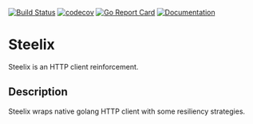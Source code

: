 [![Build Status](https://travis-ci.org/indrasaputra/steelix.svg?branch=master)](https://travis-ci.org/indrasaputra/steelix)
[![codecov](https://codecov.io/gh/indrasaputra/steelix/branch/master/graph/badge.svg)](https://codecov.io/gh/indrasaputra/steelix)
[![Go Report Card](https://goreportcard.com/badge/github.com/indrasaputra/steelix)](https://goreportcard.com/report/github.com/indrasaputra/steelix)
[![Documentation](https://godoc.org/github.com/indrasaputra/steelix?status.svg)](http://godoc.org/github.com/indrasaputra/steelix)

# Steelix

Steelix is an HTTP client reinforcement.

## Description

Steelix wraps native golang HTTP client with some resiliency strategies.